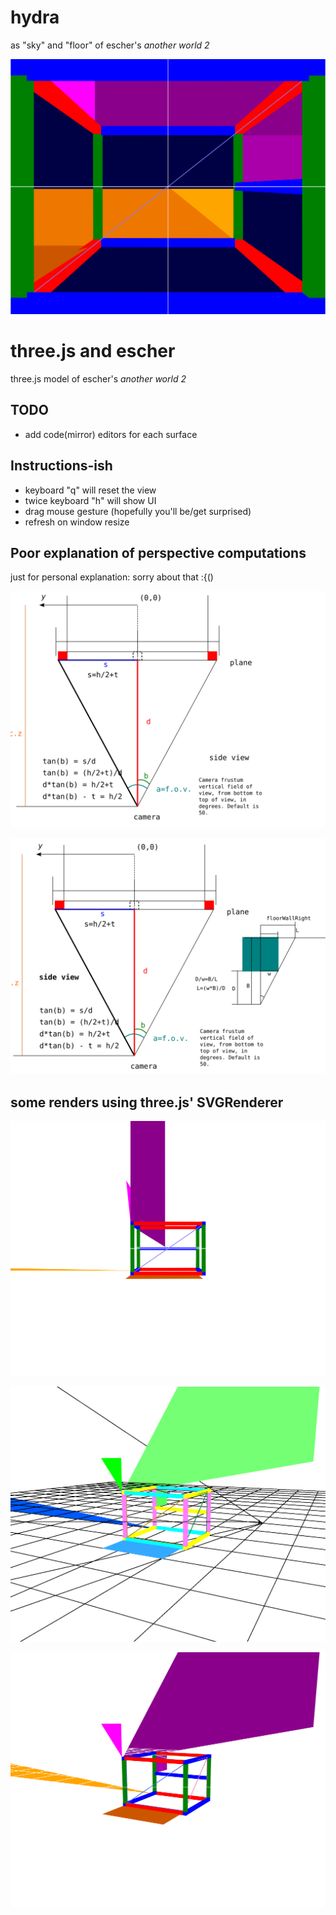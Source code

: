 # hydra 
as "sky" and "floor" of escher's _another world 2_

![](./docs/anotherWorld.svg)

# three.js and escher

three.js model of escher's _another world 2_

## TODO

- add code(mirror) editors for each surface

## Instructions-ish

- keyboard "q" will reset the view
- twice keyboard "h" will show UI
- drag mouse gesture (hopefully you'll be/get surprised)
- refresh on window resize

## Poor explanation of perspective computations

just for personal explanation: sorry about that :{()

![](./docs/full-screen-plane.svg)

![](./docs/intersections.svg)

## some renders using three.js' SVGRenderer

![](./docs/anotherWorld-side-view.svg)

![](./docs/anotherWorld-projection-view-inverted.svg)

![](./docs/anotherWorld-projection-view.svg)


